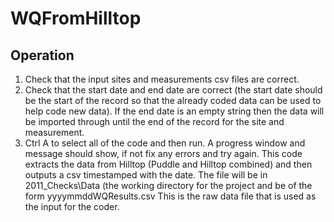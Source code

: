 # WQFromHilltop

## Operation

1. Check that the input sites and measurements csv files are correct.
2. Check that the start date and end date are correct (the start date should be the start of the record so that the already coded data can be used to help code new data).  If the end date is an empty string then the data will be imported through until the end of the record for the site and measurement.
3. Ctrl A to select all of the code and then run.  A progress window and message should show, if not fix any errors and try again.  This code extracts the data from Hilltop (Puddle and Hilltop combined) and then outputs a csv timestamped with the date.  The file will be in 2011_Checks\Data (the working directory for the project and be of the form yyyymmddWQResults.csv  This is the raw data file that is used as the input for the coder.

